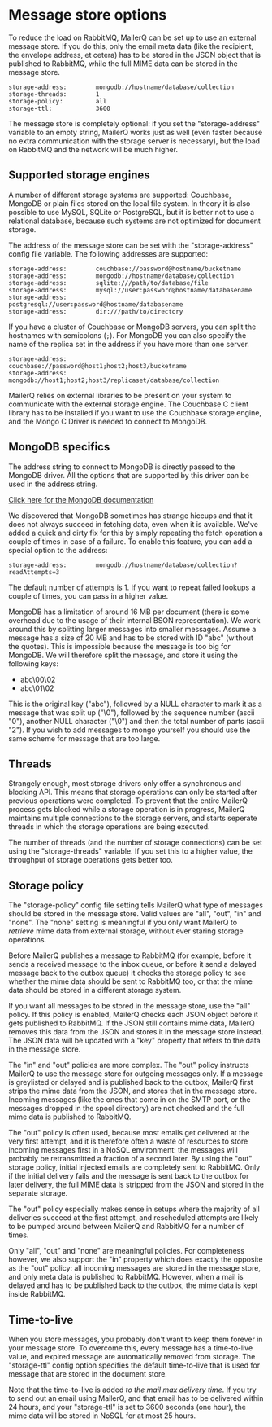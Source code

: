 # Message store options

To reduce the load on RabbitMQ, MailerQ can be set
up to use an external message store. If you do this, only the email meta
data (like the recipient, the envelope address, et cetera) has to be
stored in the JSON object that is published to RabbitMQ, while the full
MIME data can be stored in the message store.

```
storage-address:        mongodb://hostname/database/collection
storage-threads:        1
storage-policy:         all
storage-ttl:            3600
```

The message store is completely optional: if you set the "storage-address"
variable to an empty string, MailerQ works just as well (even faster
because no extra communication with the storage server is necessary), but
the load on RabbitMQ and the network will be much higher.


## Supported storage engines

A number of different storage systems are supported: Couchbase, MongoDB
or plain files stored on the local file system. In theory it is also
possible to use MySQL, SQLite or PostgreSQL, but it is better
not to use a relational database, because such systems are not optimized
for document storage.

The address of the message store can be set with the "storage-address"
config file variable. The following addresses are supported:

```
storage-address:        couchbase://password@hostname/bucketname
storage-address:        mongodb://hostname/database/collection
storage-address:        sqlite:///path/to/database/file
storage-address:        mysql://user:password@hostname/databasename
storage-address:        postgresql://user:password@hostname/databasename
storage-address:        dir:///path/to/directory
```

If you have a cluster of Couchbase or MongoDB servers, you can split the
hostnames with semicolons (`;`). For MongoDB you can also specify
the name of the replica set in the address if you have more than one server.

```
storage-address:        couchbase://password@host1;host2;host3/bucketname
storage-address:        mongodb://host1;host2;host3/replicaset/database/collection
```

MailerQ relies on external libraries to be present on your system to communicate
with the external storage engine. The Couchbase C client library has to be
installed if you want to use the Couchbase storage engine, and the Mongo C Driver
is needed to connect to MongoDB.


## MongoDB specifics

The address string to connect to MongoDB is directly passed to the MongoDB
driver. All the options that are supported by this driver can be used in
the address string.

[Click here for the MongoDB documentation](https://docs.mongodb.org/manual/reference/connection-string/)

We discovered that MongoDB sometimes has strange hiccups and that it does
not always succeed in fetching data, even when it is available. We've added
a quick and dirty fix for this by simply repeating the fetch operation
a couple of times in case of a failure. To enable this feature, you can
add a special option to the address:

````
storage-address:        mongodb://hostname/database/collection?readAttempts=3
````

The default number of attempts is 1. If you want to repeat failed lookups
a couple of times, you can pass in a higher value.

MongoDB has a limitation of around 16 MB per document (there is some overhead
due to the usage of their internal BSON representation). We work around this
by splitting larger messages into smaller messages. Assume a message has a
size of 20 MB and has to be stored with ID "abc" (without the quotes). This
is impossible because the message is too big for MongoDB. We will therefore
split the message, and store it using the following keys:

* abc\00\02
* abc\01\02

This is the original key ("abc"), followed by a NULL character to mark it
as a message that was split up ("\0"), followed by the sequence number
(ascii "0"), another NULL character ("\0") and then the total number of parts
(ascii "2"). If you wish to add messages to mongo yourself you should use the 
same scheme for message that are too large.


## Threads

Strangely enough, most storage drivers only offer a synchronous and blocking
API. This means that storage operations can only be started after previous
operations were completed. To prevent that the entire MailerQ process gets
blocked while a storage operation is in progress, MailerQ maintains multiple
connections to the storage servers, and starts seperate threads in which the
storage operations are being executed.

The number of threads (and the number of storage connections) can be set
using the "storage-threads" variable. If you set this to a higher value,
the throughput of storage operations gets better too.


## Storage policy

The "storage-policy" config file setting tells MailerQ what
type of messages should be stored in the message store. Valid values are "all",
"out", "in" and "none". The "none" setting is meaningful if you only want
MailerQ to *retrieve* mime data from external storage, without ever
staring storage operations.

Before MailerQ publishes a message to RabbitMQ (for example, before it
sends a received message to the inbox queue, or before it send a delayed
message back to the outbox queue) it checks the storage policy to see
whether the mime data should be sent to RabbitMQ too, or that the mime
data should be stored in a different storage system.

If you want all messages to be stored in the message store, use the "all"
policy. If this policy is enabled, MailerQ checks each JSON object
before it gets published to RabbitMQ. If the JSON still contains mime data,
MailerQ removes this data from the JSON and stores it in the message
store instead. The JSON data will be updated with a "key" property that
refers to the data in the message store.

The "in" and "out" policies are more complex. The "out" policy instructs
MailerQ to use the message store for outgoing messages only. If a
message is greylisted or delayed and is published back to the outbox,
MailerQ first strips the mime data from the JSON, and stores that in
the message store. Incoming messages (like the ones that come in on the
SMTP port, or the messages dropped in the spool directory) are not checked
and the full mime data is published to RabbitMQ.

The "out" policy is often used, because most emails get delivered at the
very first attempt, and it is therefore often a waste of resources
to store incoming messages first in a NoSQL environment: the messages will
probably be retransmitted a fraction of a second later. By using the "out"
storage policy, initial injected emails are completely sent to RabbitMQ. Only
if the initial delivery fails and the message is sent back to the outbox for later
delivery, the full MIME data is stripped from the JSON and stored in the
separate storage.

The "out" policy especially makes sense in setups where the majority of
all deliveries succeed at the first attempt, and rescheduled attempts are
likely to be pumped around between MailerQ and RabbitMQ for a number of times.

Only "all", "out" and "none" are meaningful policies. For completeness however,
we also support the "in" property which does exactly the opposite as the "out"
policy: all incoming messages are stored in the message store, and only
meta data is published to RabbitMQ. However, when a mail is delayed and
has to be published back to the outbox, the mime data is kept inside RabbitMQ.


## Time-to-live

When you store messages, you probably don't want to keep them forever in
your message store. To overcome this, every message has a time-to-live value,
and expired message are automatically removed from storage. The "storage-ttl"
config option specifies the default time-to-live that is used for message
that are stored in the document store.

Note that the time-to-live is added _to the mail max delivery time_. If you try
to send out an email using MailerQ, and that email has to be delivered within
24 hours, and your "storage-ttl" is set to 3600 seconds (one hour), the
mime data will be stored in NoSQL for at most 25 hours.

